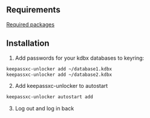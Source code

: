 ## Requirements
[Required packages](keepassxc-unlocker/keepassxc-unlocker#L10)

## Installation
1. Add passwords for your kdbx databases to keyring:
```bash
keepassxc-unlocker add ~/database1.kdbx
keepassxc-unlocker add ~/database2.kdbx
```
2. Add keepassxc-unlocker to autostart
```bash
keepassxc-unlocker autostart add
```
3. Log out and log in back
